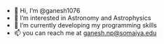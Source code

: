 - 👋 Hi, I’m @ganesh1076
- 👀 I’m interested in Astronomy and Astrophysics 
- 🌱 I’m currently developing my programming skills
- 📫 you can reach me at ganesh.np@somaiya.edu 

<!---
ganesh1076/ganesh1076 is a ✨ special ✨ repository because its `README.md` (this file) appears on your GitHub profile.
You can click the Preview link to take a look at your changes.
--->
